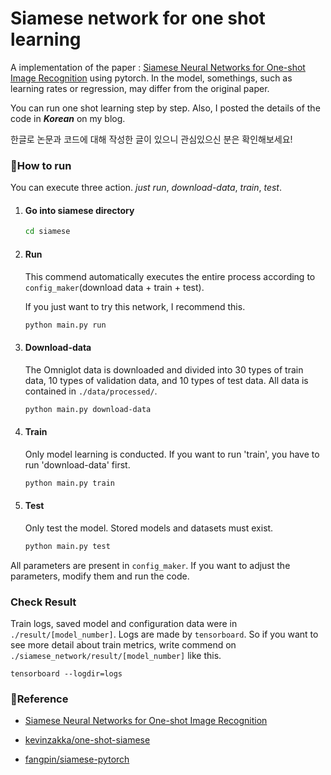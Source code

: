 # Siamese network for one shot learning

A implementation of the
paper : [Siamese Neural Networks for One-shot Image Recognition](https://www.cs.cmu.edu/~rsalakhu/papers/oneshot1.pdf)
using pytorch. In the model, somethings, such as learning rates or regression, may differ from the original paper.

You can run one shot learning step by step. Also, I posted the details of the code in ***Korean*** on my blog.

한글로 논문과 코드에 대해 작성한 글이 있으니 관심있으신 분은 확인해보세요!

### 🚀How to run

You can execute three action. *just run*, *download-data*, *train*, *test*.

1. #### Go into siamese directory
   ```bash
   cd siamese
   ```

2. #### Run

   This commend automatically executes the entire process according to `config_maker`(download data + train + test).

   If you just want to try this network, I recommend this.

   ```bash
   python main.py run
   ```

3. #### Download-data

   The Omniglot data is downloaded and divided into 30 types of train data, 10 types of validation data, and 10 types of
   test data. All data is contained in `./data/processed/`.

   ```bash
   python main.py download-data
   ```

4. #### Train

   Only model learning is conducted. If you want to run 'train', you have to run 'download-data' first.

   ```bash
   python main.py train
   ```

5. #### Test

   Only test the model. Stored models and datasets must exist.

   ```bash
   python main.py test
   ```

All parameters are present in `config_maker`. If you want to adjust the parameters, modify them and run the code.

### Check Result

Train logs, saved model and configuration data were in `./result/[model_number]`. Logs are made by `tensorboard`. So if
you want to see more detail about train metrics, write commend on `./siamese_network/result/[model_number]`  like this.

```
tensorboard --logdir=logs
```

### 📌Reference

* [Siamese Neural Networks for One-shot Image Recognition](https://www.cs.cmu.edu/~rsalakhu/papers/oneshot1.pdf)

* [kevinzakka/one-shot-siamese](https://github.com/kevinzakka/one-shot-siamese)
* [fangpin/siamese-pytorch](https://github.com/fangpin/siamese-pytorch)

